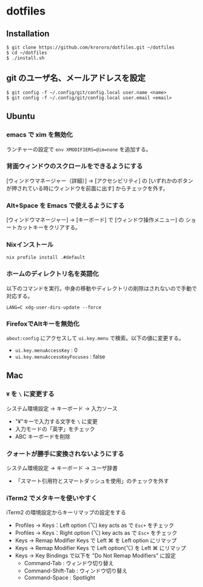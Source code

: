 # dotfiles

## Installation

```console
$ git clone https://github.com/krororo/dotfiles.git ~/dotfiles
$ cd ~/dotfiles
$ ./install.sh
```

## git のユーザ名、メールアドレスを設定

```console
$ git config -f ~/.config/git/config.local user.name <name>
$ git config -f ~/.config/git/config.local user.email <email>
```

## Ubuntu

### emacs で xim を無効化

ランチャーの設定で `env XMODIFIERS=@im=none` を追加する。

### 背面ウィンドウのスクロールをできるようにする

[ウィンドウマネージャー（詳細）] -> [アクセシビリティ] の
[いずれかのボタンが押されている時にウィンドウを前面に出す]
からチェックを外す。

### Alt+Space を Emacs で使えるようにする

[ウィンドウマネージャー] -> [キーボード] で [ウィンドウ操作メニュー] の
ショートカットキーをクリアする。

### Nixインストール

```shell-session
nix profile install .#default
```

### ホームのディレクトリ名を英語化

以下のコマンドを実行。中身の移動やディレクトリの削除はされないので手動で対応する。

```shell-session
LANG=C xdg-user-dirs-update --force
```

### FirefoxでAltキーを無効化

`about:config` にアクセスして `ui.key.menu` で検索。以下の値に変更する。

- `ui.key.menuAccessKey` : 0
- `ui.key.menuAccessKeyFocuses` : false

## Mac

### `¥` を `\` に変更する
システム環境設定 → キーボード → 入力ソース

- "¥"キーで入力する文字を `\` に変更
- 入力モードの「英字」をチェック
- ABC キーボードを削除

### クォートが勝手に変換されないようにする
システム環境設定 → キーボード → ユーザ辞書

- 「スマート引用符とスマートダッシュを使用」のチェックを外す

### iTerm2 でメタキーを使いやすく
iTerm2 の環境設定からキーリマップの設定をする

* Profiles → Keys：Left option (⌥) key acts as で `Esc+` をチェック
* Profiles → Keys：Right option (⌥) key acts as で `Esc+` をチェック
* Keys → Remap Modifier Keys で Left ⌘ を Left option にリマップ
* Keys → Remap Modifier Keys で Left option(⌥) を Left ⌘ にリマップ
* Keys → Key Bindings で以下を "Do Not Remap Modifiers" に設定
  * Command-Tab : ウィンドウ切り替え
  * Command-Shift-Tab : ウィンドウ切り替え
  * Command-Space : Spotlight
